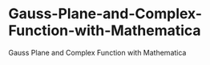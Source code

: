 # Gauss-Plane-and-Complex-Function-with-Mathematica
Gauss  Plane  and  Complex  Function with Mathematica
